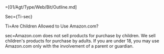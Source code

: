 =[01/Agt/Type/Web/Bit/Outline.md]

Sec={Ti-sec}

Ti=Are Children Allowed to Use Amazon.com?

sec=Amazon.com does not sell products for purchase by children. We sell children's products for purchase by adults. If you are under 18, you may use Amazon.com only with the involvement of a parent or guardian.